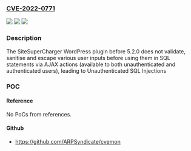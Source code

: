 ### [CVE-2022-0771](https://cve.mitre.org/cgi-bin/cvename.cgi?name=CVE-2022-0771)
![](https://img.shields.io/static/v1?label=Product&message=SiteSuperCharger&color=blue)
![](https://img.shields.io/static/v1?label=Version&message=5.2.0%3C%205.2.0%20&color=brighgreen)
![](https://img.shields.io/static/v1?label=Vulnerability&message=CWE-89%20SQL%20Injection&color=brighgreen)

### Description

The SiteSuperCharger WordPress plugin before 5.2.0 does not validate, sanitise and escape various user inputs before using them in SQL statements via AJAX actions (available to both unauthenticated and authenticated users), leading to Unauthenticated SQL Injections

### POC

#### Reference
No PoCs from references.

#### Github
- https://github.com/ARPSyndicate/cvemon

